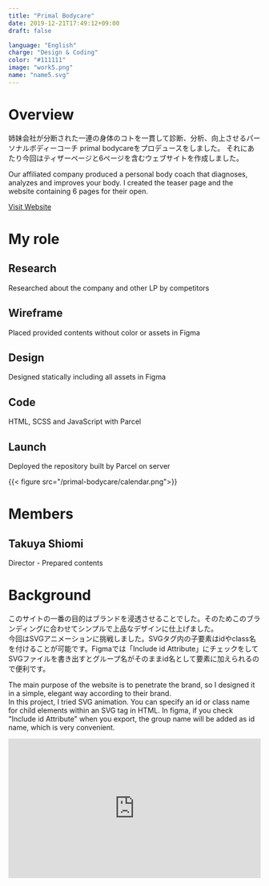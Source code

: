 ```yaml
---
title: "Primal Bodycare"
date: 2019-12-21T17:49:12+09:00
draft: false

language: "English"
charge: "Design & Coding"
color: "#111111"
image: "work5.png"
name: "name5.svg"
---
```


# Overview

姉妹会社が分断された一連の身体のコトを一貫して診断、分析、向上させるパーソナルボディーコーチ primal bodycareをプロデュースをしました。
それにあたり今回はティザーページと6ページを含むウェブサイトを作成しました。

Our affiliated company produced a personal body coach that diagnoses, analyzes and improves your body.
I created the teaser page and the website containing 6 pages for their open.

<a class="visit" href="http://primalbodycare.net/" target="_brank">Visit Website</a>

# My role

## Research
Researched about the company and other LP by competitors

## Wireframe
Placed provided contents without color or assets in Figma

## Design
Designed statically including all assets in Figma

## Code
HTML, SCSS and JavaScript with Parcel

## Launch
Deployed the repository built by Parcel on server

{{< figure src="/primal-bodycare/calendar.png">}}

# Members
## Takuya Shiomi
Director - Prepared contents


# Background

このサイトの一番の目的はブランドを浸透させることでした。そのためこのブランディングに合わせてシンプルで上品なデザインに仕上げました。<br>
今回はSVGアニメーションに挑戦しました。SVGタグ内の子要素はidやclass名を付けることが可能です。Figmaでは「Include id Attribute」にチェックをしてSVGファイルを書き出すとグループ名がそのままid名として要素に加えられるので便利です。

The main purpose of the website is to penetrate the brand, so I designed it in a simple, elegant way according to their brand.<br>
In this project, I tried SVG animation. You can specify an id or class name for child elements within an SVG tag in HTML. In figma, if you check "Include id Attribute" when you export, the group name will be added as id name, which is very convenient.

<div class="vimeo" style="padding:55.13% 0 0 0;position:relative;"><iframe src="https://player.vimeo.com/video/380892143?loop=1&title=0&byline=0&portrait=0" style="position:absolute;top:0;left:0;width:100%;height:100%;" frameborder="0" allow="autoplay; fullscreen" allowfullscreen></iframe></div><script src="https://player.vimeo.com/api/player.js"></script>